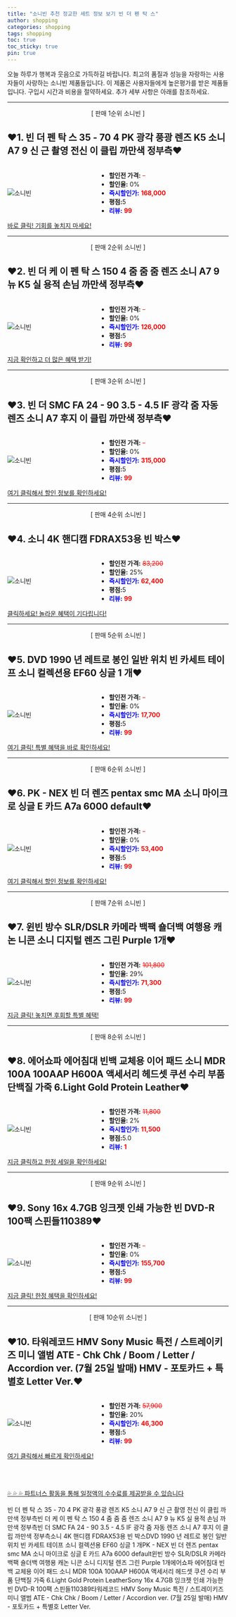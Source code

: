 ```yaml
---
title: "소니빈 추천 정교한 세트 정보 보기 빈 더 펜 탁 스"
author: shopping
categories: shopping
tags: shopping
toc: true
toc_sticky: true
pin: true
---
```

오늘 하루가 행복과 웃음으로 가득하길 바랍니다. 최고의 품질과 성능을 자랑하는 사용자들이 사랑하는 소니빈 제품들입니다. 이 제품은 사용자들에게 높은평가를 받은 제품들입니다. 구입시 시간과 비용을 절약하세요. 추가 세부 사항은 아래를 참조하세요.

---
<p class="toplist" style="margin: 0 auto; display: block; width: fit-content;">[ 판매 1순위 소니빈 ]</p>

<h2><strong>❤️1. 빈 더 펜 탁 스 35 - 70 4 PK 광각 풍광 렌즈 K5 소니 A7 9 신 근 촬영 전신 이 클립 까만색 정부측❤️</strong></h2>

<div style="display: flex; align-items: center;">
    <div style="flex: 0.4;">
        <img src="https://thumbnail7.coupangcdn.com/thumbnails/remote/230x230ex/image/vendor_inventory/026c/fcc8d567d47f82fb94c9165322839ead4ed33c2b758074e93557d9ab181e.jpg" alt="소니빈" style="max-width: 100%;">
    </div>
    <div style="flex: 0.6; margin-left: 10px;">
        <ul>
            <li><strong>할인전 가격:</strong> <del style="color: red;">-</del></li>
            <li><strong>할인율:</strong> 0%</li>
            <li><span style='color:blue'><strong>즉시할인가:</strong></span> <span style='color:red'><strong>168,000</strong></span></li>
            <li><strong>평점:</strong>5</li>
            <li><span style='color:blue'><strong>리뷰:</strong></span> <span style='color:red'><strong>99</strong></span></li>
        </ul>
    </div>
</div>
<div class="center">
    <a href="https://William4Davisa.github.io?lptag=AF9450613&subid=githubio&pageKey=6133068657&traceid=V0-153&itemId=11709191570&vendorItemId=78983374201" class="myButton">
        바로 클릭! 기회를 놓치지 마세요!
    </a>
</div>


---
<p class="toplist" style="margin: 0 auto; display: block; width: fit-content;">[ 판매 2순위 소니빈 ]</p>

<h2><strong>❤️2. 빈 더 케 이 펜 탁 스 150 4 줌 줌 줌 렌즈 소니 A7 9 뉴 K5 실 용적 손님 까만색 정부측❤️</strong></h2>

<div style="display: flex; align-items: center;">
    <div style="flex: 0.4;">
        <img src="https://thumbnail7.coupangcdn.com/thumbnails/remote/230x230ex/image/vendor_inventory/b5a5/282b3bada3c0773691af1279ed3d41774c93458458ca7aad81d8679a4dd0.jpg" alt="소니빈" style="max-width: 100%;">
    </div>
    <div style="flex: 0.6; margin-left: 10px;">
        <ul>
            <li><strong>할인전 가격:</strong> <del style="color: red;">-</del></li>
            <li><strong>할인율:</strong> 0%</li>
            <li><span style='color:blue'><strong>즉시할인가:</strong></span> <span style='color:red'><strong>126,000</strong></span></li>
            <li><strong>평점:</strong>5</li>
            <li><span style='color:blue'><strong>리뷰:</strong></span> <span style='color:red'><strong>99</strong></span></li>
        </ul>
    </div>
</div>
<div class="center">
    <a href="https://William4Davisa.github.io?lptag=AF9450613&subid=githubio&pageKey=6133068117&traceid=V0-153&itemId=11709185765&vendorItemId=78983368999" class="myButton">
        지금 확인하고 더 많은 혜택 받기!
    </a>
</div>


---
<p class="toplist" style="margin: 0 auto; display: block; width: fit-content;">[ 판매 3순위 소니빈 ]</p>

<h2><strong>❤️3. 빈 더 SMC FA 24 - 90 3.5 - 4.5 IF 광각 줌 자동 렌즈 소니 A7 후지 이 클립 까만색 정부측❤️</strong></h2>

<div style="display: flex; align-items: center;">
    <div style="flex: 0.4;">
        <img src="https://thumbnail9.coupangcdn.com/thumbnails/remote/230x230ex/image/vendor_inventory/188d/006386ebf3802f1b672778475bf0547d28c8dc6bb9584515ae0fbcf5a5ac.jpg" alt="소니빈" style="max-width: 100%;">
    </div>
    <div style="flex: 0.6; margin-left: 10px;">
        <ul>
            <li><strong>할인전 가격:</strong> <del style="color: red;">-</del></li>
            <li><strong>할인율:</strong> 0%</li>
            <li><span style='color:blue'><strong>즉시할인가:</strong></span> <span style='color:red'><strong>315,000</strong></span></li>
            <li><strong>평점:</strong>5</li>
            <li><span style='color:blue'><strong>리뷰:</strong></span> <span style='color:red'><strong>99</strong></span></li>
        </ul>
    </div>
</div>
<div class="center">
    <a href="https://William4Davisa.github.io?lptag=AF9450613&subid=githubio&pageKey=6133068478&traceid=V0-153&itemId=11709189753&vendorItemId=78983372487" class="myButton">
        여기 클릭해서 할인 정보를 확인하세요!
    </a>
</div>


---
<p class="toplist" style="margin: 0 auto; display: block; width: fit-content;">[ 판매 4순위 소니빈 ]</p>

<h2><strong>❤️4. 소니 4K 핸디캠 FDRAX53용 빈 박스❤️</strong></h2>

<div style="display: flex; align-items: center;">
    <div style="flex: 0.4;">
        <img src="https://thumbnail9.coupangcdn.com/thumbnails/remote/230x230ex/image/vendor_inventory/8ce2/1ff6460b2d32793904337df7e251ac3cd345f3d0206fd21d5b514157dc3a.PNG" alt="소니빈" style="max-width: 100%;">
    </div>
    <div style="flex: 0.6; margin-left: 10px;">
        <ul>
            <li><strong>할인전 가격:</strong> <del style="color: red;">83,200</del></li>
            <li><strong>할인율:</strong> 25%</li>
            <li><span style='color:blue'><strong>즉시할인가:</strong></span> <span style='color:red'><strong>62,400</strong></span></li>
            <li><strong>평점:</strong>5</li>
            <li><span style='color:blue'><strong>리뷰:</strong></span> <span style='color:red'><strong>99</strong></span></li>
        </ul>
    </div>
</div>
<div class="center">
    <a href="https://William4Davisa.github.io?lptag=AF9450613&subid=githubio&pageKey=8091566023&traceid=V0-153&itemId=22853393224&vendorItemId=89888055503" class="myButton">
        클릭하세요! 놀라운 혜택이 기다립니다!
    </a>
</div>


---
<p class="toplist" style="margin: 0 auto; display: block; width: fit-content;">[ 판매 5순위 소니빈 ]</p>

<h2><strong>❤️5. DVD 1990 년 레트로 봉인 일반 위치 빈 카세트 테이프 소니 컬렉션용 EF60 싱글 1 개❤️</strong></h2>

<div style="display: flex; align-items: center;">
    <div style="flex: 0.4;">
        <img src="https://thumbnail7.coupangcdn.com/thumbnails/remote/230x230ex/image/vendor_inventory/b7c6/7572c0399624984366d873bd1118ddd9b57857b41a4a4151b916c79e7f3e.jpg" alt="소니빈" style="max-width: 100%;">
    </div>
    <div style="flex: 0.6; margin-left: 10px;">
        <ul>
            <li><strong>할인전 가격:</strong> <del style="color: red;">-</del></li>
            <li><strong>할인율:</strong> 0%</li>
            <li><span style='color:blue'><strong>즉시할인가:</strong></span> <span style='color:red'><strong>17,700</strong></span></li>
            <li><strong>평점:</strong>5</li>
            <li><span style='color:blue'><strong>리뷰:</strong></span> <span style='color:red'><strong>99</strong></span></li>
        </ul>
    </div>
</div>
<div class="center">
    <a href="https://William4Davisa.github.io?lptag=AF9450613&subid=githubio&pageKey=7911122578&traceid=V0-153&itemId=21706957124&vendorItemId=89806345366" class="myButton">
        여기 클릭! 특별 혜택을 바로 확인하세요!
    </a>
</div>


---
<p class="toplist" style="margin: 0 auto; display: block; width: fit-content;">[ 판매 6순위 소니빈 ]</p>

<h2><strong>❤️6. PK - NEX 빈 더 렌즈 pentax smc MA 소니 마이크로 싱글 E 카드 A7a 6000 default❤️</strong></h2>

<div style="display: flex; align-items: center;">
    <div style="flex: 0.4;">
        <img src="https://thumbnail9.coupangcdn.com/thumbnails/remote/230x230ex/image/vendor_inventory/b09c/765bdd47708f430bad1ef01cc7a7f1417cdb484025438b7cb4abbdfb2e93.jpg" alt="소니빈" style="max-width: 100%;">
    </div>
    <div style="flex: 0.6; margin-left: 10px;">
        <ul>
            <li><strong>할인전 가격:</strong> <del style="color: red;">-</del></li>
            <li><strong>할인율:</strong> 0%</li>
            <li><span style='color:blue'><strong>즉시할인가:</strong></span> <span style='color:red'><strong>53,400</strong></span></li>
            <li><strong>평점:</strong>5</li>
            <li><span style='color:blue'><strong>리뷰:</strong></span> <span style='color:red'><strong>99</strong></span></li>
        </ul>
    </div>
</div>
<div class="center">
    <a href="https://William4Davisa.github.io?lptag=AF9450613&subid=githubio&pageKey=6133655175&traceid=V0-153&itemId=11714050087&vendorItemId=78988201089" class="myButton">
        여기 클릭해서 할인 정보를 확인하세요!
    </a>
</div>


---
<p class="toplist" style="margin: 0 auto; display: block; width: fit-content;">[ 판매 7순위 소니빈 ]</p>

<h2><strong>❤️7. 윈빈 방수 SLR/DSLR 카메라 백팩 숄더백 여행용 캐논 니콘 소니 디지털 렌즈 그린 Purple 1개❤️</strong></h2>

<div style="display: flex; align-items: center;">
    <div style="flex: 0.4;">
        <img src="https://thumbnail9.coupangcdn.com/thumbnails/remote/230x230ex/image/vendor_inventory/816e/8d48ed33d4fc753613ca043f344ae60796dd20d3a63c313ae501d068cfce.jpg" alt="소니빈" style="max-width: 100%;">
    </div>
    <div style="flex: 0.6; margin-left: 10px;">
        <ul>
            <li><strong>할인전 가격:</strong> <del style="color: red;">101,800</del></li>
            <li><strong>할인율:</strong> 29%</li>
            <li><span style='color:blue'><strong>즉시할인가:</strong></span> <span style='color:red'><strong>71,300</strong></span></li>
            <li><strong>평점:</strong>5</li>
            <li><span style='color:blue'><strong>리뷰:</strong></span> <span style='color:red'><strong>99</strong></span></li>
        </ul>
    </div>
</div>
<div class="center">
    <a href="https://William4Davisa.github.io?lptag=AF9450613&subid=githubio&pageKey=7349780648&traceid=V0-153&itemId=18910620359&vendorItemId=88004986486" class="myButton">
        지금 클릭! 놓치면 후회할 특별 혜택!
    </a>
</div>


---
<p class="toplist" style="margin: 0 auto; display: block; width: fit-content;">[ 판매 8순위 소니빈 ]</p>

<h2><strong>❤️8. 에어쇼파 에어침대 빈백 교체용 이어 패드 소니 MDR 100A 100AAP H600A 액세서리 헤드셋 쿠션 수리 부품 단백질 가죽 6.Light Gold  Protein Leather❤️</strong></h2>

<div style="display: flex; align-items: center;">
    <div style="flex: 0.4;">
        <img src="https://thumbnail10.coupangcdn.com/thumbnails/remote/230x230ex/image/vendor_inventory/5217/51a123be32d12346686c2c98765816ad15e9d1c29405ac521abe2b83cec0.jpg" alt="소니빈" style="max-width: 100%;">
    </div>
    <div style="flex: 0.6; margin-left: 10px;">
        <ul>
            <li><strong>할인전 가격:</strong> <del style="color: red;">11,800</del></li>
            <li><strong>할인율:</strong> 2%</li>
            <li><span style='color:blue'><strong>즉시할인가:</strong></span> <span style='color:red'><strong>11,500</strong></span></li>
            <li><strong>평점:</strong>5.0</li>
            <li><span style='color:blue'><strong>리뷰:</strong></span> <span style='color:red'><strong>1</strong></span></li>
        </ul>
    </div>
</div>
<div class="center">
    <a href="https://William4Davisa.github.io?lptag=AF9450613&subid=githubio&pageKey=7826159262&traceid=V0-153&itemId=21271777750&vendorItemId=88331994145" class="myButton">
        지금 클릭하고 한정 세일을 확인하세요!
    </a>
</div>


---
<p class="toplist" style="margin: 0 auto; display: block; width: fit-content;">[ 판매 9순위 소니빈 ]</p>

<h2><strong>❤️9. Sony 16x 4.7GB 잉크젯 인쇄 가능한 빈 DVD-R 100팩 스핀들110389❤️</strong></h2>

<div style="display: flex; align-items: center;">
    <div style="flex: 0.4;">
        <img src="https://thumbnail10.coupangcdn.com/thumbnails/remote/230x230ex/image/vendor_inventory/152c/d74e8cbe546e4941e15f0fd5a94649fde6e8c32e3d9a98836a89bb615736.jpg" alt="소니빈" style="max-width: 100%;">
    </div>
    <div style="flex: 0.6; margin-left: 10px;">
        <ul>
            <li><strong>할인전 가격:</strong> <del style="color: red;">-</del></li>
            <li><strong>할인율:</strong> 0%</li>
            <li><span style='color:blue'><strong>즉시할인가:</strong></span> <span style='color:red'><strong>155,700</strong></span></li>
            <li><strong>평점:</strong>5</li>
            <li><span style='color:blue'><strong>리뷰:</strong></span> <span style='color:red'><strong>99</strong></span></li>
        </ul>
    </div>
</div>
<div class="center">
    <a href="https://William4Davisa.github.io?lptag=AF9450613&subid=githubio&pageKey=7733092992&traceid=V0-153&itemId=20785047415&vendorItemId=90482438394" class="myButton">
        지금 클릭! 한정 혜택을 확인하세요!
    </a>
</div>


---
<p class="toplist" style="margin: 0 auto; display: block; width: fit-content;">[ 판매 10순위 소니빈 ]</p>

<h2><strong>❤️10. 타워레코드 HMV Sony Music 특전 / 스트레이키즈 미니 앨범 ATE - Chk Chk / Boom / Letter / Accordion ver. (7월 25일 발매) HMV - 포토카드 + 특별호 Letter Ver.❤️</strong></h2>

<div style="display: flex; align-items: center;">
    <div style="flex: 0.4;">
        <img src="https://thumbnail10.coupangcdn.com/thumbnails/remote/230x230ex/image/vendor_inventory/044d/7955003fb8ad09c166e91f0c1a39c02a39dc754589e9bd5e5c16498b8c8f.jpg" alt="소니빈" style="max-width: 100%;">
    </div>
    <div style="flex: 0.6; margin-left: 10px;">
        <ul>
            <li><strong>할인전 가격:</strong> <del style="color: red;">57,900</del></li>
            <li><strong>할인율:</strong> 20%</li>
            <li><span style='color:blue'><strong>즉시할인가:</strong></span> <span style='color:red'><strong>46,300</strong></span></li>
            <li><strong>평점:</strong>5</li>
            <li><span style='color:blue'><strong>리뷰:</strong></span> <span style='color:red'><strong>99</strong></span></li>
        </ul>
    </div>
</div>
<div class="center">
    <a href="https://William4Davisa.github.io?lptag=AF9450613&subid=githubio&pageKey=8222715382&traceid=V0-153&itemId=23639408125&vendorItemId=90664840638" class="myButton">
        여기 클릭해서 빠르게 확인하세요!
    </a>
</div>

<br><br><br>[💦 💦 💦 파트너스 활동을 통해 일정액의 수수료를 제공받을 수 있습니다](https://link.coupang.com/a/bcpT2c)<br><br>빈 더 펜 탁 스 35 - 70 4 PK 광각 풍광 렌즈 K5 소니 A7 9 신 근 촬영 전신 이 클립 까만색 정부측빈 더 케 이 펜 탁 스 150 4 줌 줌 줌 렌즈 소니 A7 9 뉴 K5 실 용적 손님 까만색 정부측빈 더 SMC FA 24 - 90 3.5 - 4.5 IF 광각 줌 자동 렌즈 소니 A7 후지 이 클립 까만색 정부측소니 4K 핸디캠 FDRAX53용 빈 박스DVD 1990 년 레트로 봉인 일반 위치 빈 카세트 테이프 소니 컬렉션용 EF60 싱글 1 개PK - NEX 빈 더 렌즈 pentax smc MA 소니 마이크로 싱글 E 카드 A7a 6000 default윈빈 방수 SLR/DSLR 카메라 백팩 숄더백 여행용 캐논 니콘 소니 디지털 렌즈 그린 Purple 1개에어쇼파 에어침대 빈백 교체용 이어 패드 소니 MDR 100A 100AAP H600A 액세서리 헤드셋 쿠션 수리 부품 단백질 가죽 6.Light Gold  Protein LeatherSony 16x 4.7GB 잉크젯 인쇄 가능한 빈 DVD-R 100팩 스핀들110389타워레코드 HMV Sony Music 특전 / 스트레이키즈 미니 앨범 ATE - Chk Chk / Boom / Letter / Accordion ver. (7월 25일 발매) HMV - 포토카드 + 특별호 Letter Ver.